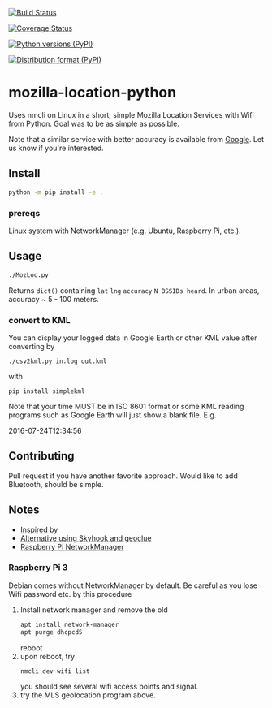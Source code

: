 
[![Build Status](https://travis-ci.com/scivision/mozilla-location-python.svg?branch=master)](https://travis-ci.com/scivision/mozilla-location-python)

[![Coverage Status](https://coveralls.io/repos/github/scivision/mozilla-location-wifi-python/badge.svg?branch=master)](https://coveralls.io/github/scivision/mozilla-location-wifi-python?branch=master)

[![Python versions (PyPI)](https://img.shields.io/pypi/pyversions/mozilla-location-python.svg)](https://pypi.python.org/pypi/mozilla-location-python)

[![Distribution format (PyPI)](https://img.shields.io/pypi/format/mozilla-location-python.svg)](https://pypi.python.org/pypi/mozilla-location-python)

# mozilla-location-python
Uses nmcli on Linux in a short, simple Mozilla Location Services with Wifi from Python.
Goal was to be as simple as possible.

Note that a similar service with better accuracy is available from [Google](https://developers.google.com/maps/documentation/geolocation/intro).
Let us know if you're interested.

## Install
```sh
python -m pip install -e .
```

### prereqs
Linux system with NetworkManager (e.g. Ubuntu, Raspberry Pi, etc.).



## Usage
```sh
./MozLoc.py
```

Returns `dict()` containing `lat` `lng` `accuracy` `N BSSIDs heard`.
In urban areas, accuracy ~ 5 - 100 meters.


### convert to KML
You can display your logged data in Google Earth or other KML value after converting by

    ./csv2kml.py in.log out.kml

with

    pip install simplekml
    
Note that your time MUST be in ISO 8601 format or some KML reading programs such as Google Earth will just show a blank file.
E.g.

2016-07-24T12:34:56


## Contributing
Pull request if you have another favorite approach.
Would like to add Bluetooth, should be simple.


## Notes

* [Inspired by](https://github.com/flyinva/mozlosh)
* [Alternative using Skyhook and geoclue](https://github.com/scivision/python-geoclue)
* [Raspberry Pi NetworkManager](https://raspberrypi.stackexchange.com/a/73816)

### Raspberry Pi 3
Debian comes without NetworkManager by default.
Be careful as you lose Wifi password etc. by this procedure

1. Install network manager and remove the old
   ```sh
   apt install network-manager
   apt purge dhcpcd5
   ```
   reboot
2. upon reboot, try
   ```sh
   nmcli dev wifi list
   ```
   you should see several wifi access points and signal.
3. try the MLS geolocation program above.
